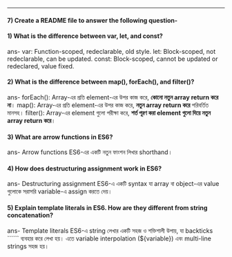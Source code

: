 

---
#### 7) Create a README file to answer the following question-


#### 1) What is the difference between var, let, and const?
ans- var: Function-scoped, redeclarable, old style.
     let: Block-scoped, not redeclarable, can be updated.
     const: Block-scoped, cannot be updated or redeclared, value fixed.





#### 2) What is the difference between map(), forEach(), and filter()? 
ans- forEach(): Array-এর প্রতি element-এর উপর কাজ করে, **কোনো নতুন array return করে না**।
     map(): Array-এর প্রতি element-এর উপর কাজ করে, **নতুন array return করে** পরিবর্তিত মানসহ।
     filter(): Array-এর element গুলো পরীক্ষা করে, **শর্ত পূরণ করা element গুলো দিয়ে নতুন array return করে**।


#### 3) What are arrow functions in ES6?
ans- Arrow functions ES6-এর একটি নতুন ফাংশন লিখার shorthand।

#### 4) How does destructuring assignment work in ES6?
ans- Destructuring assignment ES6-এ একটি syntax যা array বা object-এর value গুলোকে সরাসরি variable-এ assign করতে দেয়।



#### 5) Explain template literals in ES6. How are they different from string concatenation?
ans- Template literals ES6-এ string লেখার একটি সহজ ও শক্তিশালী উপায়, যা backticks `````` ব্যবহার করে লেখা হয়। এতে variable interpolation (${variable}) এবং multi-line strings সহজ হয়।

